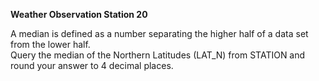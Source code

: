 **Weather Observation Station 20**

A median is defined as a number separating the higher half of a data set from the lower half.  
Query the median of the Northern Latitudes (LAT_N) from STATION and round your answer to 4 decimal places.
